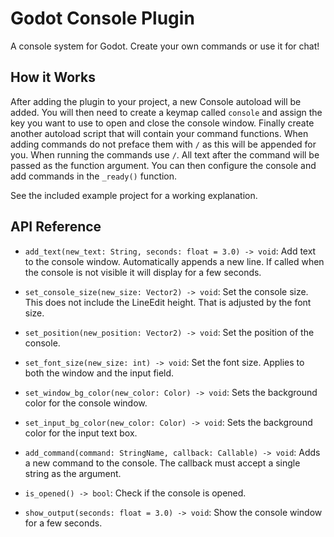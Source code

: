 # Godot Console Plugin

A console system for Godot.  Create your own commands or use it for chat!

## How it Works

After adding the plugin to your project, a new Console autoload will be added.  You will then need to create a keymap called `console` and assign the key you want to use to open and close the console window.  Finally create another autoload script that will contain your command functions.
When adding commands do not preface them with `/` as this will be appended for you.  When running the commands use `/`.  All text after the command will be passed as the function argument.  You can then configure the console and add commands in the `_ready()` function.

See the included example project for a working explanation.

## API Reference

- `add_text(new_text: String, seconds: float = 3.0) -> void`:  Add text to the console window.  Automatically appends a new line.  If called when the console is not visible it will display for a few seconds.

- `set_console_size(new_size: Vector2) -> void`:  Set the console size.  This does not include the LineEdit height.  That is adjusted by the font size.

- `set_position(new_position: Vector2) -> void`:  Set the position of the console.

- `set_font_size(new_size: int) -> void`:  Set the font size.  Applies to both the window and the input field.

- `set_window_bg_color(new_color: Color) -> void`:  Sets the background color for the console window.

- `set_input_bg_color(new_color: Color) -> void`:  Sets the background color for the input text box.

- `add_command(command: StringName, callback: Callable) -> void`:  Adds a new command to the console.  The callback must accept a single string as the argument.

- `is_opened() -> bool`:  Check if the console is opened.

- `show_output(seconds: float = 3.0) -> void`:  Show the console window for a few seconds.
